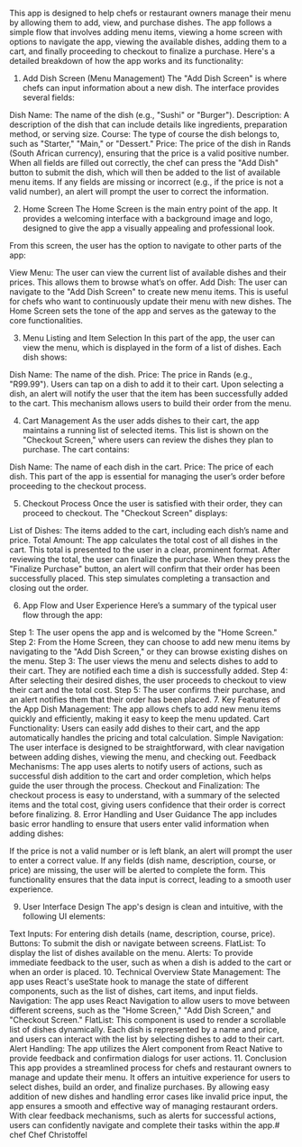 This app is designed to help chefs or restaurant owners manage their menu by allowing them to add, view, and purchase dishes. The app follows a simple flow that involves adding menu items, viewing a home screen with options to navigate the app, viewing the available dishes, adding them to a cart, and finally proceeding to checkout to finalize a purchase. Here's a detailed breakdown of how the app works and its functionality:

1. Add Dish Screen (Menu Management)
The "Add Dish Screen" is where chefs can input information about a new dish. The interface provides several fields:

Dish Name: The name of the dish (e.g., "Sushi" or "Burger").
Description: A description of the dish that can include details like ingredients, preparation method, or serving size.
Course: The type of course the dish belongs to, such as "Starter," "Main," or "Dessert."
Price: The price of the dish in Rands (South African currency), ensuring that the price is a valid positive number.
When all fields are filled out correctly, the chef can press the "Add Dish" button to submit the dish, which will then be added to the list of available menu items. If any fields are missing or incorrect (e.g., if the price is not a valid number), an alert will prompt the user to correct the information.

2. Home Screen
The Home Screen is the main entry point of the app. It provides a welcoming interface with a background image and logo, designed to give the app a visually appealing and professional look.

From this screen, the user has the option to navigate to other parts of the app:

View Menu: The user can view the current list of available dishes and their prices. This allows them to browse what’s on offer.
Add Dish: The user can navigate to the "Add Dish Screen" to create new menu items. This is useful for chefs who want to continuously update their menu with new dishes.
The Home Screen sets the tone of the app and serves as the gateway to the core functionalities.

3. Menu Listing and Item Selection
In this part of the app, the user can view the menu, which is displayed in the form of a list of dishes. Each dish shows:

Dish Name: The name of the dish.
Price: The price in Rands (e.g., "R99.99").
Users can tap on a dish to add it to their cart. Upon selecting a dish, an alert will notify the user that the item has been successfully added to the cart. This mechanism allows users to build their order from the menu.

4. Cart Management
As the user adds dishes to their cart, the app maintains a running list of selected items. This list is shown on the "Checkout Screen," where users can review the dishes they plan to purchase. The cart contains:

Dish Name: The name of each dish in the cart.
Price: The price of each dish.
This part of the app is essential for managing the user’s order before proceeding to the checkout process.

5. Checkout Process
Once the user is satisfied with their order, they can proceed to checkout. The "Checkout Screen" displays:

List of Dishes: The items added to the cart, including each dish’s name and price.
Total Amount: The app calculates the total cost of all dishes in the cart. This total is presented to the user in a clear, prominent format.
After reviewing the total, the user can finalize the purchase. When they press the "Finalize Purchase" button, an alert will confirm that their order has been successfully placed. This step simulates completing a transaction and closing out the order.

6. App Flow and User Experience
Here’s a summary of the typical user flow through the app:

Step 1: The user opens the app and is welcomed by the "Home Screen."
Step 2: From the Home Screen, they can choose to add new menu items by navigating to the "Add Dish Screen," or they can browse existing dishes on the menu.
Step 3: The user views the menu and selects dishes to add to their cart. They are notified each time a dish is successfully added.
Step 4: After selecting their desired dishes, the user proceeds to checkout to view their cart and the total cost.
Step 5: The user confirms their purchase, and an alert notifies them that their order has been placed.
7. Key Features of the App
Dish Management: The app allows chefs to add new menu items quickly and efficiently, making it easy to keep the menu updated.
Cart Functionality: Users can easily add dishes to their cart, and the app automatically handles the pricing and total calculation.
Simple Navigation: The user interface is designed to be straightforward, with clear navigation between adding dishes, viewing the menu, and checking out.
Feedback Mechanisms: The app uses alerts to notify users of actions, such as successful dish addition to the cart and order completion, which helps guide the user through the process.
Checkout and Finalization: The checkout process is easy to understand, with a summary of the selected items and the total cost, giving users confidence that their order is correct before finalizing.
8. Error Handling and User Guidance
The app includes basic error handling to ensure that users enter valid information when adding dishes:

If the price is not a valid number or is left blank, an alert will prompt the user to enter a correct value.
If any fields (dish name, description, course, or price) are missing, the user will be alerted to complete the form.
This functionality ensures that the data input is correct, leading to a smooth user experience.

9. User Interface Design
The app's design is clean and intuitive, with the following UI elements:

Text Inputs: For entering dish details (name, description, course, price).
Buttons: To submit the dish or navigate between screens.
FlatList: To display the list of dishes available on the menu.
Alerts: To provide immediate feedback to the user, such as when a dish is added to the cart or when an order is placed.
10. Technical Overview
State Management: The app uses React's useState hook to manage the state of different components, such as the list of dishes, cart items, and input fields.
Navigation: The app uses React Navigation to allow users to move between different screens, such as the "Home Screen," "Add Dish Screen," and "Checkout Screen."
FlatList: This component is used to render a scrollable list of dishes dynamically. Each dish is represented by a name and price, and users can interact with the list by selecting dishes to add to their cart.
Alert Handling: The app utilizes the Alert component from React Native to provide feedback and confirmation dialogs for user actions.
11. Conclusion
This app provides a streamlined process for chefs and restaurant owners to manage and update their menu. It offers an intuitive experience for users to select dishes, build an order, and finalize purchases. By allowing easy addition of new dishes and handling error cases like invalid price input, the app ensures a smooth and effective way of managing restaurant orders. With clear feedback mechanisms, such as alerts for successful actions, users can confidently navigate and complete their tasks within the app.# chef
Chef Christoffel
